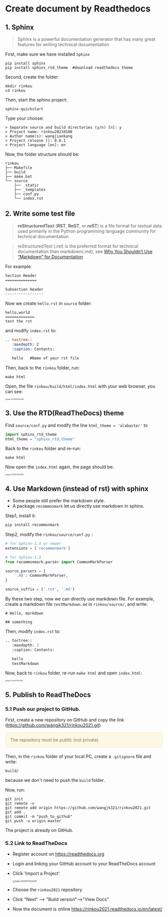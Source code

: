 # Create document by Readthedocs

## 1. Sphinx

> Sphinx is a powerful documentation generator that has many great features for writing technical documentation

First, make sure we have installed `Sphinx`

 ```shell
pip install sphinx
pip install sphinx_rtd_theme  #download readthedocs theme
 ```

Second, create the folder:

```
mkdir rinkou
cd rinkou
```

Then, start the sphinx project:

```shell
sphinx-quickstart
```

Type your choose:

```shell
> Separate source and build directories (y/n) [n]: y
> Project name: rinkou20210108
> Author name(s): wangjiankang
> Project release []: 0.0.1
> Project language [en]: en
```

Now, the folder structure should be:

```
rinkou
├── Makefile
├── build
├── make.bat
└── source
    ├── _static
    ├── _templates
    ├── conf.py
    └── index.rst
```

## 2. Write some test file

> **reStructuredText** (**RST**, **ReST**, or **reST**) is a file format for textual data used primarily in the Python programming language community for technical documentation

> reStructuredText (.rst) is the preferred format for technical documentation than markdown(.md), see [Why You Shouldn’t Use “Markdown” for Documentation](https://www.ericholscher.com/blog/2016/mar/15/dont-use-markdown-for-technical-docs/)

For example:

```rst
Section Header
==============

Subsection Header
-----------------
```

Now we create `hello.rst` in `source` folder:

```
hello,world
=============
test the rst
```

and modify `index.rst` to:

```rst
.. toctree::
   :maxdepth: 2
   :caption: Contents:

   hello   #Name of your rst file
```

Then, back to the `rinkou` folder, run:

```shell
make html
```

Open, the file `rinkou/build/html/index.html` with your web browser, you can see:

<img src="/Users/wangjiankang/Library/Application Support/typora-user-images/image-20210106184840467.png" alt="image-20210106184840467" style="zoom:30%;" />

## 3. Use the RTD(ReadTheDocs) theme

Find `source/conf.py` and modify the line `html_theme = 'alabaster'` to

```python
import sphinx_rtd_theme
html_theme = "sphinx_rtd_theme"
```

Back to the `rinkou` folder and re-run:

```shell
make html
```

Now open the `index.html` again, the page should be:

<img src="/Users/wangjiankang/Library/Application Support/typora-user-images/image-20210107102541896.png" alt="image-20210107102541896" style="zoom:30%;" />

## 4. Use Markdown (instead of rst) with sphinx

- Some people still prefer the markdown style.
- A package `recommonmark` let us directly use markdown in sphinx.

Step1, install it:

```python
pip install recommonmark
```

Step2, modify the `rinkou/source/conf.py` :

```python
# for Sphinx-1.4 or newer
extensions = ['recommonmark']

# for Sphinx-1.3
from recommonmark.parser import CommonMarkParser

source_parsers = {
    '.md': CommonMarkParser,
}

source_suffix = ['.rst', '.md']
```

By these two step, now we can directly use markdown file. For example, create a markdown file `testMarkdown.md` in `rinkou/source/`, and write: 

```
# Hello, markdown

## something
```

Then, modify `index.rst` to:

```python
.. toctree::
   :maxdepth: 2
   :caption: Contents:

   hello
   testMarkdown
```

Now, back to `rinkou` folder, re-run `make html` and open `index.html`:

<img src="/Users/wangjiankang/Library/Application Support/typora-user-images/image-20210107110738671.png" alt="image-20210107110738671" style="zoom:30%;" />

## 5. Publish to ReadTheDocs

### 5.1 Push our project to GitHub.

First, create a new repository on GitHub and copy the link (https://github.com/wangjk321/rinkou2021.git)

<div style="padding: 15px; border: 1px solid transparent; border-color: transparent; margin-bottom: 20px; border-radius: 4px; color: #8a6d3b;; background-color: #fcf8e3; border-color: #faebcc;">
The repository must be public (not private)
</div>

Then, in the `rinkou` folder of your local PC, create a `.gitignore` file and write:

```
build/
```

because we don't need to push the `build` folder.

Now, run:

```shell
git init
git remote -v
git remote add origin https://github.com/wangjk321/rinkou2021.git
git add .
git commit -m "push_to_github"
git push -u origin master
```

The project is already on GitHub.

### 5.2 Link to ReadTheDocs

- Register account on https://readthedocs.org

- Login and linking your GitHub account to your ReadTheDocs account

- Click 'Import a Project'

  <img src="/Users/wangjiankang/Library/Application Support/typora-user-images/image-20210107113220741.png" alt="image-20210107113220741" style="zoom:40%;" />

- Choose the `rinkou2021` repository
- Click "Next" --> "Build version"-->"View Docs"
- Now the document is online https://rinkou2021.readthedocs.io/en/latest/

